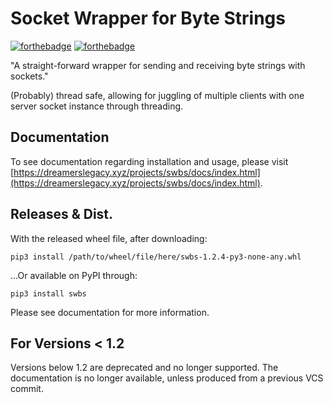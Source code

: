 # Socket Wrapper for Byte Strings
[![forthebadge](https://forthebadge.com/images/badges/contains-technical-debt.svg)](https://forthebadge.com) [![forthebadge](https://forthebadge.com/images/badges/made-with-python.svg)](https://forthebadge.com)

"A straight-forward wrapper for sending and receiving byte strings with sockets."

(Probably) thread safe, allowing for juggling of multiple clients with one server socket instance through threading.

## Documentation
To see documentation regarding installation and usage, please visit [https://dreamerslegacy.xyz/projects/swbs/docs/index.html](https://dreamerslegacy.xyz/projects/swbs/docs/index.html).

## Releases & Dist.
With the released wheel file, after downloading:
```commandline
pip3 install /path/to/wheel/file/here/swbs-1.2.4-py3-none-any.whl
```
...Or available on PyPI through:
```commandline
pip3 install swbs
```
Please see documentation for more information.

## For Versions < 1.2
Versions below 1.2 are deprecated and no longer supported. The documentation is no longer available, unless produced from a previous VCS commit. 

